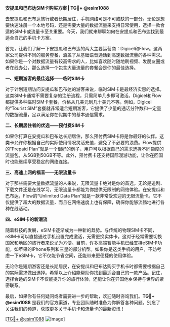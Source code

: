 **安提瓜和巴布达SIM卡购买方案 | TG💪+ @esim1088**

去安提瓜和巴布达旅行或者长期居住，手机网络可是不可或缺的一部分。无论是想要快速注册一个本地号码，还是需要大量的数据流量来支持日常使用，选择一款合适的SIM卡或流量卡至关重要。今天，我们就来聊聊如何在安提瓜和巴布达找到最适合自己的手机卡方案。

首先，让我们了解一下安提瓜和巴布达的两大主要运营商：Digicel和Flow。这两家公司提供不同的服务套餐，涵盖了从基础语音通话到高速数据流量的各种需求。如果你是一个对数据流量有较高需求的人，比如喜欢随时随地刷视频、发朋友圈或者在线办公，那么选择一个包含大量流量的套餐会是你的最佳选择。

**一、短期游客的最佳选择——临时SIM卡**

对于计划短期访问安提瓜和巴布达的游客来说，临时SIM卡是最经济实惠的选择。这类SIM卡通常不需要复杂的注册流程，只需简单几步即可激活。Digicel和Flow都提供多种临时SIM卡套餐，价格从几美元到几十美元不等。例如，Digicel的“Tourist SIM”套餐就非常适合短期游客，它提供了少量的通话分钟数和一定量的数据流量，足以满足你在假期中的基本通信需求。

**二、长期居住者的优选——预付费SIM卡**

如果你打算在安提瓜和巴布达长期居住，那么预付费SIM卡将是你最好的伙伴。这类卡允许你根据自己的实际使用情况灵活充值，避免了不必要的浪费。Flow提供的“Prepaid Plan”就是一个很好的例子，用户可以根据自己的需求选择不同额度的流量包，从5GB到50GB不等。此外，预付费卡还支持国际漫游功能，让你在回国时也能继续享受稳定的网络连接。

**三、高速上网的福音——无限流量卡**

对于那些需要大量数据流量的人来说，无限流量卡绝对是你的首选。无论是追剧、下载文件还是在线学习，无限流量卡都能为你提供无限制的网络体验。在安提瓜和巴布达，Flow的“Unlimited Data Plan”就是一款非常受欢迎的无限流量卡。它不仅提供了超大的数据流量，而且在网络速度上也有保障，确保你能够流畅地进行各种在线活动。

**四、eSIM卡的新潮流**

随着科技的发展，eSIM卡逐渐成为一种新的趋势。与传统的物理SIM卡不同，eSIM卡可以直接通过手机设置完成激活，无需更换实体卡。这对于经常需要切换国家和地区的旅行者来说尤为方便。目前，许多高端智能手机已经支持eSIM卡功能，如苹果的iPhone系列和三星的部分机型。如果你是这类手机的用户，不妨考虑一下eSIM卡，它不仅能节省空间，还能带来更便捷的使用体验。

无论你是短期游客还是长期居民，在安提瓜和巴布达购买手机卡时都需要根据自己的实际需求做出选择。希望以上介绍能帮助你找到最适合自己的一款产品。记住，选择合适的SIM卡不仅能提升你的旅行体验，还能让你在异国他乡保持与世界的紧密联系。

最后，如果你有任何疑问或者需要进一步的帮助，欢迎随时咨询我们。**TG💪+ @esim1088** 是我们的官方渠道，专业团队随时准备为你解答各种问题。别忘了关注我们的频道，获取更多关于手机卡和流量卡的最新资讯！

[[TG💪+ @esim1088](https://t.me/s/esim1088) ![Image](https://i.postimg.cc/4NQfJmqS/Snipaste-2025-05-13-00-14-12.png)]